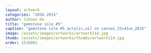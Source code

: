 ```yaml
---
layout: artwork
categories: "2016-2015"
author: Jihoon Ha
title: "gemstone isle #5"
caption: "gemstone isle #5_acrylic,oil on canvas_33×41㎝_2016"
image: /assets/images/artworks/artwork114.jpg
thumb: /assets/images/artworks/thumbs/artwork114.jpg
order: 1516001
---
```

